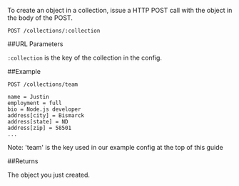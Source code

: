 To create an object in a collection, issue a HTTP POST call with the object in the body of the POST.

	POST /collections/:collection

##URL Parameters

`:collection` is the key of the collection in the config.

##Example

	POST /collections/team

	name = Justin
	employment = full
	bio = Node.js developer
	address[city] = Bismarck
	address[state] = ND
	address[zip] = 58501
	...

Note: 'team' is the key used in our example config at the top of this guide

##Returns

The object you just created.